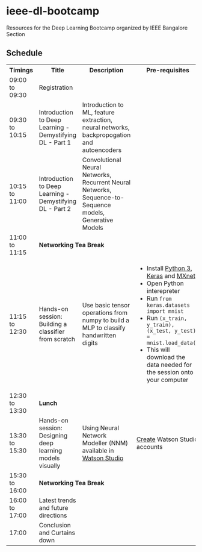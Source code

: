 # ieee-dl-bootcamp
Resources for the Deep Learning Bootcamp organized by IEEE Bangalore Section

## Schedule
<table>
  <tr>
    <th>Timings</th>
    <th>Title</th>
    <th>Description</th>
    <th>Pre-requisites</th>
  </tr>
  <tr>
    <td>09:00 to 09:30</td>
    <td>Registration</td>
    <td></td>
    <td></td>
  </tr>
  <tr>
    <td>09:30 to 10:15</td>
    <td>Introduction to Deep Learning - Demystifying DL - Part 1</td>
    <td>Introduction to ML, feature extraction, neural networks, backpropogation and autoencoders</td>
    <td></td>
  </tr>
  <tr>
    <td>10:15 to 11:00</td>
    <td>Introduction to Deep Learning - Demystifying DL - Part 2</td>
    <td>Convolutional Neural Networks, Recurrent Neural Networks, Sequence-to-Sequence models, Generative Models</td>
    <td></td>
  </tr>
  <tr>
    <td>11:00 to 11:15</td>
    <td colspan="3"><b>Networking Tea Break</b></td>
  </tr>
  <tr>
    <td>11:15 to 12:30</td>
    <td>Hands-on session: Building a classifier from scratch</td>
    <td>Use basic tensor operations from numpy to build a MLP to classify handwritten digits</td>
    <td>
      <ul>
        <li>Install <a href="https://www.anaconda.com/download/">Python 3</a>, <a href="https://keras.io/#installation">Keras</a> and <a href="https://mxnet.incubator.apache.org/install/">MXnet</a></li>
        <li>Open Python interepreter</li>
        <li>Run <code>from keras.datasets import mnist</code></li>
        <li>Run <code>(x_train, y_train), (x_test, y_test) = mnist.load_data()</code></li>
        <li>This will download the data needed for the session onto your computer</li>
      </ul>
    </td>
  </tr>
  <tr>
    <td>12:30 to 13:30</td>
    <td colspan="3"><b>Lunch</b></td>
  </tr>
  <tr>
    <td>13:30 to 15:30</td>
    <td>Hands-on session: Designing deep learning models visually</td>
    <td>Using Neural Network Modeller (NNM) available in <a href="https://www.ibm.com/cloud/watson-studio">Watson Studio</a></td>
    <td><a href="https://github.com/rahular/ieee-dl-bootcamp/blob/master/instructions.md">Create</a> Watson Studio accounts</td>
  </tr>
  <tr>
    <td>15:30 to 16:00</td>
    <td colspan="3"><b>Networking Tea Break</b></td>
  </tr>
  <tr>
    <td>16:00 to 17:00</td>
    <td>Latest trends and future directions</td>
    <td></td>
    <td></td>
  </tr>
  <tr>
    <td>17:00</td>
    <td>Conclusion and Curtains down</td>
    <td></td>
    <td></td>
  </tr>
</table>

